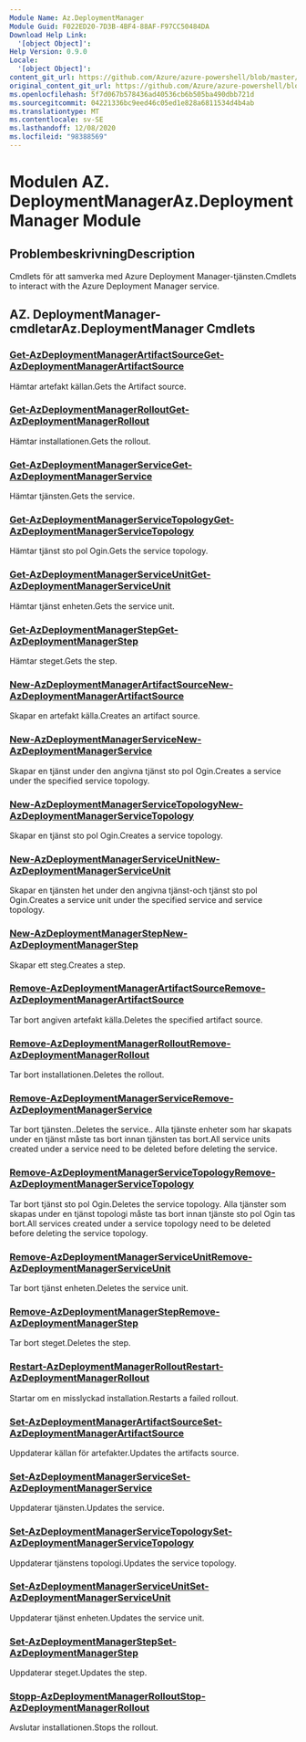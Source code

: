 ```yaml
---
Module Name: Az.DeploymentManager
Module Guid: F022ED20-7D3B-4BF4-88AF-F97CC50484DA
Download Help Link:
  '[object Object]': 
Help Version: 0.9.0
Locale:
  '[object Object]': 
content_git_url: https://github.com/Azure/azure-powershell/blob/master/src/DeploymentManager/DeploymentManager/help/Az.DeploymentManager.md
original_content_git_url: https://github.com/Azure/azure-powershell/blob/master/src/DeploymentManager/DeploymentManager/help/Az.DeploymentManager.md
ms.openlocfilehash: 5f7d067b578436ad40536cb6b505ba490dbb721d
ms.sourcegitcommit: 04221336bc9eed46c05ed1e828a6811534d4b4ab
ms.translationtype: MT
ms.contentlocale: sv-SE
ms.lasthandoff: 12/08/2020
ms.locfileid: "98388569"
---
```

# <span data-ttu-id="3c462-101">Modulen AZ. DeploymentManager</span><span class="sxs-lookup"><span data-stu-id="3c462-101">Az.DeploymentManager Module</span></span>
## <span data-ttu-id="3c462-102">Problembeskrivning</span><span class="sxs-lookup"><span data-stu-id="3c462-102">Description</span></span>
<span data-ttu-id="3c462-103">Cmdlets för att samverka med Azure Deployment Manager-tjänsten.</span><span class="sxs-lookup"><span data-stu-id="3c462-103">Cmdlets to interact with the Azure Deployment Manager service.</span></span>

## <span data-ttu-id="3c462-104">AZ. DeploymentManager-cmdletar</span><span class="sxs-lookup"><span data-stu-id="3c462-104">Az.DeploymentManager Cmdlets</span></span>
### [<span data-ttu-id="3c462-105">Get-AzDeploymentManagerArtifactSource</span><span class="sxs-lookup"><span data-stu-id="3c462-105">Get-AzDeploymentManagerArtifactSource</span></span>](Get-AzDeploymentManagerArtifactSource.md)
<span data-ttu-id="3c462-106">Hämtar artefakt källan.</span><span class="sxs-lookup"><span data-stu-id="3c462-106">Gets the Artifact source.</span></span>

### [<span data-ttu-id="3c462-107">Get-AzDeploymentManagerRollout</span><span class="sxs-lookup"><span data-stu-id="3c462-107">Get-AzDeploymentManagerRollout</span></span>](Get-AzDeploymentManagerRollout.md)
<span data-ttu-id="3c462-108">Hämtar installationen.</span><span class="sxs-lookup"><span data-stu-id="3c462-108">Gets the rollout.</span></span>

### [<span data-ttu-id="3c462-109">Get-AzDeploymentManagerService</span><span class="sxs-lookup"><span data-stu-id="3c462-109">Get-AzDeploymentManagerService</span></span>](Get-AzDeploymentManagerService.md)
<span data-ttu-id="3c462-110">Hämtar tjänsten.</span><span class="sxs-lookup"><span data-stu-id="3c462-110">Gets the service.</span></span>

### [<span data-ttu-id="3c462-111">Get-AzDeploymentManagerServiceTopology</span><span class="sxs-lookup"><span data-stu-id="3c462-111">Get-AzDeploymentManagerServiceTopology</span></span>](Get-AzDeploymentManagerServiceTopology.md)
<span data-ttu-id="3c462-112">Hämtar tjänst sto pol Ogin.</span><span class="sxs-lookup"><span data-stu-id="3c462-112">Gets the service topology.</span></span>

### [<span data-ttu-id="3c462-113">Get-AzDeploymentManagerServiceUnit</span><span class="sxs-lookup"><span data-stu-id="3c462-113">Get-AzDeploymentManagerServiceUnit</span></span>](Get-AzDeploymentManagerServiceUnit.md)
<span data-ttu-id="3c462-114">Hämtar tjänst enheten.</span><span class="sxs-lookup"><span data-stu-id="3c462-114">Gets the service unit.</span></span>

### [<span data-ttu-id="3c462-115">Get-AzDeploymentManagerStep</span><span class="sxs-lookup"><span data-stu-id="3c462-115">Get-AzDeploymentManagerStep</span></span>](Get-AzDeploymentManagerStep.md)
<span data-ttu-id="3c462-116">Hämtar steget.</span><span class="sxs-lookup"><span data-stu-id="3c462-116">Gets the step.</span></span>

### [<span data-ttu-id="3c462-117">New-AzDeploymentManagerArtifactSource</span><span class="sxs-lookup"><span data-stu-id="3c462-117">New-AzDeploymentManagerArtifactSource</span></span>](New-AzDeploymentManagerArtifactSource.md)
<span data-ttu-id="3c462-118">Skapar en artefakt källa.</span><span class="sxs-lookup"><span data-stu-id="3c462-118">Creates an artifact source.</span></span>

### [<span data-ttu-id="3c462-119">New-AzDeploymentManagerService</span><span class="sxs-lookup"><span data-stu-id="3c462-119">New-AzDeploymentManagerService</span></span>](New-AzDeploymentManagerService.md)
<span data-ttu-id="3c462-120">Skapar en tjänst under den angivna tjänst sto pol Ogin.</span><span class="sxs-lookup"><span data-stu-id="3c462-120">Creates a service under the specified service topology.</span></span>

### [<span data-ttu-id="3c462-121">New-AzDeploymentManagerServiceTopology</span><span class="sxs-lookup"><span data-stu-id="3c462-121">New-AzDeploymentManagerServiceTopology</span></span>](New-AzDeploymentManagerServiceTopology.md)
<span data-ttu-id="3c462-122">Skapar en tjänst sto pol Ogin.</span><span class="sxs-lookup"><span data-stu-id="3c462-122">Creates a service topology.</span></span>

### [<span data-ttu-id="3c462-123">New-AzDeploymentManagerServiceUnit</span><span class="sxs-lookup"><span data-stu-id="3c462-123">New-AzDeploymentManagerServiceUnit</span></span>](New-AzDeploymentManagerServiceUnit.md)
<span data-ttu-id="3c462-124">Skapar en tjänsten het under den angivna tjänst-och tjänst sto pol Ogin.</span><span class="sxs-lookup"><span data-stu-id="3c462-124">Creates a service unit under the specified service and service topology.</span></span>

### [<span data-ttu-id="3c462-125">New-AzDeploymentManagerStep</span><span class="sxs-lookup"><span data-stu-id="3c462-125">New-AzDeploymentManagerStep</span></span>](New-AzDeploymentManagerStep.md)
<span data-ttu-id="3c462-126">Skapar ett steg.</span><span class="sxs-lookup"><span data-stu-id="3c462-126">Creates a step.</span></span>

### [<span data-ttu-id="3c462-127">Remove-AzDeploymentManagerArtifactSource</span><span class="sxs-lookup"><span data-stu-id="3c462-127">Remove-AzDeploymentManagerArtifactSource</span></span>](Remove-AzDeploymentManagerArtifactSource.md)
<span data-ttu-id="3c462-128">Tar bort angiven artefakt källa.</span><span class="sxs-lookup"><span data-stu-id="3c462-128">Deletes the specified artifact source.</span></span>

### [<span data-ttu-id="3c462-129">Remove-AzDeploymentManagerRollout</span><span class="sxs-lookup"><span data-stu-id="3c462-129">Remove-AzDeploymentManagerRollout</span></span>](Remove-AzDeploymentManagerRollout.md)
<span data-ttu-id="3c462-130">Tar bort installationen.</span><span class="sxs-lookup"><span data-stu-id="3c462-130">Deletes the rollout.</span></span>

### [<span data-ttu-id="3c462-131">Remove-AzDeploymentManagerService</span><span class="sxs-lookup"><span data-stu-id="3c462-131">Remove-AzDeploymentManagerService</span></span>](Remove-AzDeploymentManagerService.md)
<span data-ttu-id="3c462-132">Tar bort tjänsten..</span><span class="sxs-lookup"><span data-stu-id="3c462-132">Deletes the service..</span></span> <span data-ttu-id="3c462-133">Alla tjänste enheter som har skapats under en tjänst måste tas bort innan tjänsten tas bort.</span><span class="sxs-lookup"><span data-stu-id="3c462-133">All service units created under a service need to be deleted before deleting the service.</span></span>

### [<span data-ttu-id="3c462-134">Remove-AzDeploymentManagerServiceTopology</span><span class="sxs-lookup"><span data-stu-id="3c462-134">Remove-AzDeploymentManagerServiceTopology</span></span>](Remove-AzDeploymentManagerServiceTopology.md)
<span data-ttu-id="3c462-135">Tar bort tjänst sto pol Ogin.</span><span class="sxs-lookup"><span data-stu-id="3c462-135">Deletes the service topology.</span></span> <span data-ttu-id="3c462-136">Alla tjänster som skapas under en tjänst topologi måste tas bort innan tjänste sto pol Ogin tas bort.</span><span class="sxs-lookup"><span data-stu-id="3c462-136">All services created under a service topology need to be deleted before deleting the service topology.</span></span>

### [<span data-ttu-id="3c462-137">Remove-AzDeploymentManagerServiceUnit</span><span class="sxs-lookup"><span data-stu-id="3c462-137">Remove-AzDeploymentManagerServiceUnit</span></span>](Remove-AzDeploymentManagerServiceUnit.md)
<span data-ttu-id="3c462-138">Tar bort tjänst enheten.</span><span class="sxs-lookup"><span data-stu-id="3c462-138">Deletes the service unit.</span></span>

### [<span data-ttu-id="3c462-139">Remove-AzDeploymentManagerStep</span><span class="sxs-lookup"><span data-stu-id="3c462-139">Remove-AzDeploymentManagerStep</span></span>](Remove-AzDeploymentManagerStep.md)
<span data-ttu-id="3c462-140">Tar bort steget.</span><span class="sxs-lookup"><span data-stu-id="3c462-140">Deletes the step.</span></span>

### [<span data-ttu-id="3c462-141">Restart-AzDeploymentManagerRollout</span><span class="sxs-lookup"><span data-stu-id="3c462-141">Restart-AzDeploymentManagerRollout</span></span>](Restart-AzDeploymentManagerRollout.md)
<span data-ttu-id="3c462-142">Startar om en misslyckad installation.</span><span class="sxs-lookup"><span data-stu-id="3c462-142">Restarts a failed rollout.</span></span>

### [<span data-ttu-id="3c462-143">Set-AzDeploymentManagerArtifactSource</span><span class="sxs-lookup"><span data-stu-id="3c462-143">Set-AzDeploymentManagerArtifactSource</span></span>](Set-AzDeploymentManagerArtifactSource.md)
<span data-ttu-id="3c462-144">Uppdaterar källan för artefakter.</span><span class="sxs-lookup"><span data-stu-id="3c462-144">Updates the artifacts source.</span></span>

### [<span data-ttu-id="3c462-145">Set-AzDeploymentManagerService</span><span class="sxs-lookup"><span data-stu-id="3c462-145">Set-AzDeploymentManagerService</span></span>](Set-AzDeploymentManagerService.md)
<span data-ttu-id="3c462-146">Uppdaterar tjänsten.</span><span class="sxs-lookup"><span data-stu-id="3c462-146">Updates the service.</span></span>

### [<span data-ttu-id="3c462-147">Set-AzDeploymentManagerServiceTopology</span><span class="sxs-lookup"><span data-stu-id="3c462-147">Set-AzDeploymentManagerServiceTopology</span></span>](Set-AzDeploymentManagerServiceTopology.md)
<span data-ttu-id="3c462-148">Uppdaterar tjänstens topologi.</span><span class="sxs-lookup"><span data-stu-id="3c462-148">Updates the service topology.</span></span>

### [<span data-ttu-id="3c462-149">Set-AzDeploymentManagerServiceUnit</span><span class="sxs-lookup"><span data-stu-id="3c462-149">Set-AzDeploymentManagerServiceUnit</span></span>](Set-AzDeploymentManagerServiceUnit.md)
<span data-ttu-id="3c462-150">Uppdaterar tjänst enheten.</span><span class="sxs-lookup"><span data-stu-id="3c462-150">Updates the service unit.</span></span>

### [<span data-ttu-id="3c462-151">Set-AzDeploymentManagerStep</span><span class="sxs-lookup"><span data-stu-id="3c462-151">Set-AzDeploymentManagerStep</span></span>](Set-AzDeploymentManagerStep.md)
<span data-ttu-id="3c462-152">Uppdaterar steget.</span><span class="sxs-lookup"><span data-stu-id="3c462-152">Updates the step.</span></span>

### [<span data-ttu-id="3c462-153">Stopp-AzDeploymentManagerRollout</span><span class="sxs-lookup"><span data-stu-id="3c462-153">Stop-AzDeploymentManagerRollout</span></span>](Stop-AzDeploymentManagerRollout.md)
<span data-ttu-id="3c462-154">Avslutar installationen.</span><span class="sxs-lookup"><span data-stu-id="3c462-154">Stops the rollout.</span></span>

